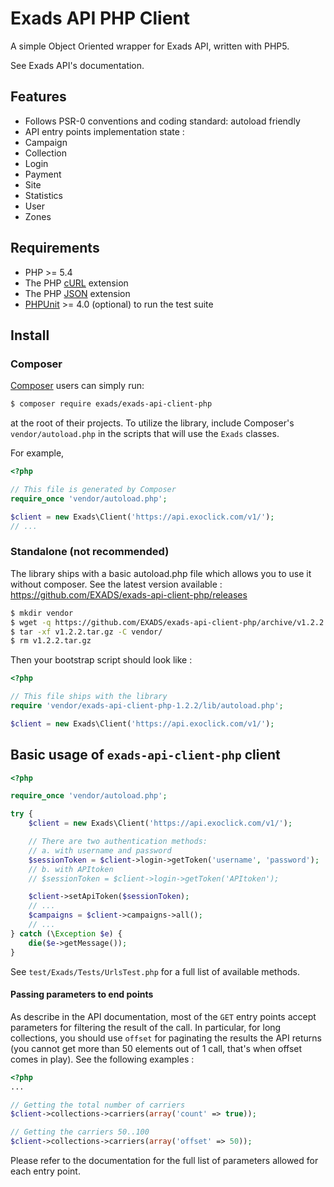 # Exads API PHP Client

A simple Object Oriented wrapper for Exads API, written with PHP5.

See Exads API's documentation.

## Features

* Follows PSR-0 conventions and coding standard: autoload friendly
* API entry points implementation state :
 * Campaign
 * Collection
 * Login
 * Payment
 * Site
 * Statistics
 * User
 * Zones

## Requirements

* PHP >= 5.4
* The PHP [cURL](http://php.net/manual/en/book.curl.php) extension
* The PHP [JSON](http://php.net/manual/en/book.json.php) extension
* [PHPUnit](https://phpunit.de/) >= 4.0 (optional) to run the test suite

## Install

### Composer

[Composer](http://getcomposer.org/download/) users can simply run:

```bash
$ composer require exads/exads-api-client-php
```

at the root of their projects. To utilize the library, include
Composer's `vendor/autoload.php` in the scripts that will use the
`Exads` classes.

For example,

```php
<?php

// This file is generated by Composer
require_once 'vendor/autoload.php';

$client = new Exads\Client('https://api.exoclick.com/v1/');
// ...
```

### Standalone (not recommended)

The library ships with a basic autoload.php file which allows you to use it without composer.
See the latest version available : https://github.com/EXADS/exads-api-client-php/releases


```bash
$ mkdir vendor
$ wget -q https://github.com/EXADS/exads-api-client-php/archive/v1.2.2.tar.gz
$ tar -xf v1.2.2.tar.gz -C vendor/
$ rm v1.2.2.tar.gz
```

Then your bootstrap script should look like :

```php
<?php

// This file ships with the library
require 'vendor/exads-api-client-php-1.2.2/lib/autoload.php';

$client = new Exads\Client('https://api.exoclick.com/v1/');
```

## Basic usage of `exads-api-client-php` client


```php
<?php

require_once 'vendor/autoload.php';

try {
    $client = new Exads\Client('https://api.exoclick.com/v1/');

    // There are two authentication methods:
    // a. with username and password
    $sessionToken = $client->login->getToken('username', 'password');
    // b. with APItoken
    // $sessionToken = $client->login->getToken('APItoken');

    $client->setApiToken($sessionToken);
    // ...
    $campaigns = $client->campaigns->all();
    // ...
} catch (\Exception $e) {
    die($e->getMessage());
}
```

See `test/Exads/Tests/UrlsTest.php` for a full list of available methods.

#### Passing parameters to end points

As describe in the API documentation, most of the `GET` entry points accept parameters for filtering the result of the call.
In particular, for long collections, you should use `offset` for paginating the results the API returns (you cannot get more than 50 elements out of 1 call, that's when offset comes in play).
See the following examples :

```php
<?php
...

// Getting the total number of carriers
$client->collections->carriers(array('count' => true));

// Getting the carriers 50..100
$client->collections->carriers(array('offset' => 50));
```

Please refer to the documentation for the full list of parameters allowed for each entry point.
